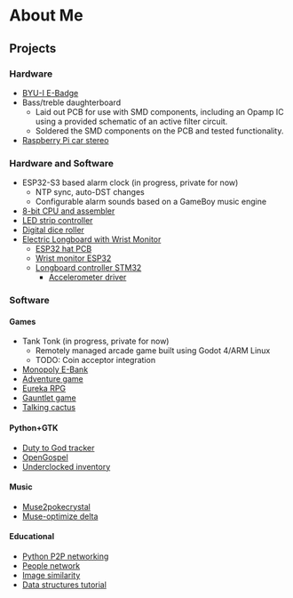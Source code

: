 # About Me

## Projects

### Hardware
* [BYU-I E-Badge](https://github.com/BYU-I-eBadge/e-badge)
* Bass/treble daughterboard
    * Laid out PCB for use with SMD components, including an Opamp IC using a provided schematic of an active filter circuit.
    * Soldered the SMD components on the PCB and tested functionality.
* [Raspberry Pi car stereo](https://www.reddit.com/r/raspberry_pi/comments/be4a8y/car_stereo_made_with_a_raspberry_pi_3b/)

### Hardware and Software
* ESP32-S3 based alarm clock (in progress, private for now)
  * NTP sync, auto-DST changes
  * Configurable alarm sounds based on a GameBoy music engine
* [8-bit CPU and assembler](https://github.com/hyperdriveguy/custom-assembly-hello-world)
* [LED strip controller](https://github.com/Numba-Juan/led-controller)
* [Digital dice roller](https://gist.github.com/hyperdriveguy/de37869528070128e659aaaf388c5ca7)
* [Electric Longboard with Wrist Monitor](https://github.com/eboard-boys)
    * [ESP32 hat PCB](https://github.com/eboard-boys/longmon-hatt)
    * [Wrist monitor ESP32](https://github.com/eboard-boys/e_board_monitor_esp)
    * [Longboard controller STM32](https://github.com/eboard-boys/e-board_module)
        * [Accelerometer driver](https://github.com/eboard-boys/spatial-lib/tree/driver-rewrite)

### Software

#### Games
* Tank Tonk  (in progress, private for now)
  * Remotely managed arcade game built using Godot 4/ARM Linux
  * TODO: Coin acceptor integration
* [Monopoly E-Bank](https://github.com/hyperdriveguy/monopoly-bank)
* [Adventure game](https://gist.github.com/hyperdriveguy/142b5d2fa60a83c43c71d5289d04a039)
* [Eureka RPG](https://github.com/hyperdriveguy/eureka-rpg)
* [Gauntlet game](https://github.com/hyperdriveguy/gauntlet-game)
* [Talking cactus](https://github.com/hyperdriveguy/talking-cactus)

#### Python+GTK
* [Duty to God tracker](https://github.com/hyperdriveguy/duty-to-god-gtk)
* [OpenGospel](https://github.com/hyperdriveguy/OpenGospel)
* [Underclocked inventory](https://github.com/hyperdriveguy/underclocked-inventory)

#### Music
* [Muse2pokecrystal](https://github.com/nephitejnf/muse2pokecrystal)
* [Muse-optimize delta](https://github.com/hyperdriveguy/muse-optimize-delta)

#### Educational
* [Python P2P networking](https://github.com/hyperdriveguy/python-p2p)
* [People network](https://github.com/hyperdriveguy/people-network)
* [Image similarity](https://github.com/hyperdriveguy/image-similarity)
* [Data structures tutorial](https://github.com/hyperdriveguy/data-structures-tutorial)

